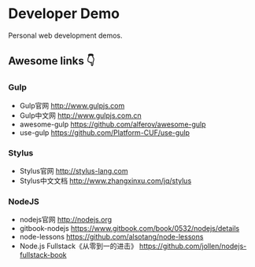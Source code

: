 # Developer Demo

Personal web development demos.

## Awesome links :point_down:

### Gulp
* Gulp官网 <http://www.gulpjs.com>
* Gulp中文网 <http://www.gulpjs.com.cn>
* awesome-gulp <https://github.com/alferov/awesome-gulp>
* use-gulp <https://github.com/Platform-CUF/use-gulp>

### Stylus
* Stylus官网 <http://stylus-lang.com>
* Stylus中文文档 <http://www.zhangxinxu.com/jq/stylus>

### NodeJS
* nodejs官网 <http://nodejs.org>
* gitbook-nodejs <https://www.gitbook.com/book/0532/nodejs/details>
* node-lessons <https://github.com/alsotang/node-lessons>
* Node.js Fullstack《从零到一的进击》 <https://github.com/jollen/nodejs-fullstack-book>
